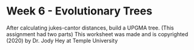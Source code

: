 # Week 6 - Evolutionary Trees
After calculating jukes-cantor distances, build a UPGMA tree. (This assignment had two parts)
This worksheet was made and is copyrighted (2020) by Dr. Jody Hey at Temple University
